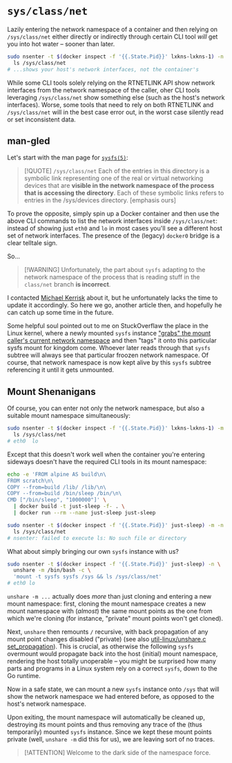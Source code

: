 # `sys/class/net`

Lazily entering the network namespace of a container and then relying on
`/sys/class/net` either directly or indirectly through certain CLI tool *will*
get you into hot water – sooner than later.

```bash
sudo nsenter -t $(docker inspect -f '{{.State.Pid}}' lxkns-lxkns-1) -n \
  ls /sys/class/net
# ...shows your host's network interfaces, not the container's
```

While some CLI tools solely relying on the RTNETLINK API show network interfaces
from the network namespace of the caller, oher CLI tools leveraging
`/sys/class/net` show something else (such as the host's network interfaces).
Worse, some tools that need to rely on both RTNETLINK and `/sys/class/net` will
in the best case error out, in the worst case silently read or set inconsistent
data.

## man-gled

Let's start with the man page for
[`sysfs(5)`](https://man7.org/linux/man-pages/man5/sysfs.5.html):

> [!QUOTE] `/sys/class/net` Each of the entries in this directory is a symbolic
> link representing one of the real or virtual networking devices that are
> **visible in the network namespace of the process that is accessing the
> directory**.  Each of these symbolic links refers to entries in the
> /sys/devices directory. [emphasis ours]

To prove the opposite, simply spin up a Docker container and then use the above
CLI commands to list the network interfaces inside `/sys/class/net`: instead of
showing just `eth0` and `lo` in most cases you'll see a different host set of
network interfaces. The presence of the (legacy) `docker0` bridge is a clear
telltale sign.

So...

> [!WARNING] Unfortunately, the part about `sysfs` adapting to the network
> namespace of the process that is reading stuff in the `class/net` branch **is
> incorrect**.

I contacted [Michael Kerrisk](https://man7.org/mtk/index.html) about it, but he
unfortunately lacks the time to update it accordingly. So here we go, another
article then, and hopefully he can catch up some time in the future.

Some helpful soul pointed out to me on StuckOverflaw the place in the Linux
kernel, where a newly mounted `sysfs` instance ["grabs" the mount caller's
current network
namespace](https://github.com/torvalds/linux/blob/28c20cc73b9cc4288c86c2a3fc62af4087de4b19/fs/sysfs/mount.c#L35)
and then "tags" it onto this particular sysfs mount for kingdom come. Whoever
later reads through that `sysfs` subtree will always see that particular froozen
network namespace. Of course, that network namespace is now kept alive by this
`sysfs` subtree referencing it until it gets unmounted.

## Mount Shenanigans

Of course, you can enter not only the network namespace, but also a suitable
mount namespace simultaneously:

```bash
sudo nsenter -t $(docker inspect -f '{{.State.Pid}}' lxkns-lxkns-1) -m -n \
  ls /sys/class/net
# eth0  lo
```

Except that this doesn't work well when the container you're entering sideways
doesn't have the required CLI tools in its mount namespace:

```bash
echo -e 'FROM alpine AS build\n\
FROM scratch\n\
COPY --from=build /lib/ /lib/\n\
COPY --from=build /bin/sleep /bin/\n\
CMD ["/bin/sleep", "1000000"]' \
  | docker build -t just-sleep -f- . \
  | docker run --rm --name just-sleep just-sleep
```

```bash
sudo nsenter -t $(docker inspect -f '{{.State.Pid}}' just-sleep) -m -n \
  ls /sys/class/net
# nsenter: failed to execute ls: No such file or directory
```

What about simply bringing our own `sysfs` instance with us?

```bash
sudo nsenter -t $(docker inspect -f '{{.State.Pid}}' just-sleep) -n \
  unshare -m /bin/bash -c \
  'mount -t sysfs sysfs /sys && ls /sys/class/net'
# eth0 lo
```

`unshare -m ...` actually does _more_ than just cloning and entering a new mount
namespace: first, cloning the mount namespace creates a new mount namespace with
(_almost_) the same mount points as the one from which we're cloning (for
instance, "private" mount points won't get cloned).

Next, `unshare` then remounts `/` recursive, with back propagation of any mount
point changes disabled ("private) (see also [util-linux/unshare.c
set_propagation](https://github.com/util-linux/util-linux/blob/86b6684e7a215a0608bd130371bd7b3faae67aca/sys-utils/unshare.c#L160)).
This is crucial, as otherwise the following `sysfs` overmount would propagate
back into the host (initial) mount namespace, rendering the host totally
unoperable – you might be surprised how many parts and programs in a Linux
system rely on a correct `sysfs`, down to the Go runtime.

Now in a safe state, we can mount a new `sysfs` instance onto `/sys` that will
show the network namespace we had entered before, as opposed to the host's
network namespace.

Upon exiting, the mount namespace will automatically be cleaned up, destroying
its mount points and thus removing any trace of the (thus temporarily) mounted
`sysfs` instance. Since we kept these mount points private (well, `unshare -m`
did this for us), we are leaving sort of no traces.

> [!ATTENTION] Welcome to the dark side of the namespace force.
